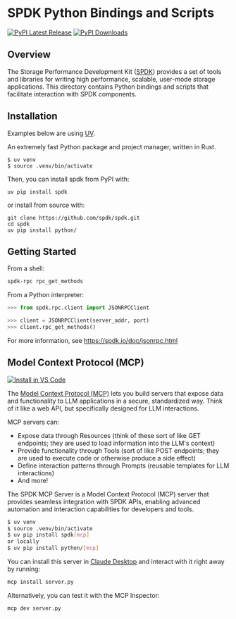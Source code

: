 # SPDK Python Bindings and Scripts

[![PyPI Latest Release](https://img.shields.io/pypi/v/spdk.svg)](https://pypi.org/project/spdk/)
[![PyPI Downloads](https://img.shields.io/pypi/dm/spdk.svg?label=PyPI%20downloads)](https://pypi.org/project/spdk/)

## Overview

The Storage Performance Development Kit ([SPDK](http://www.spdk.io)) provides a set of tools
and libraries for writing high performance, scalable, user-mode storage
applications. This directory contains Python bindings and scripts that facilitate interaction with SPDK components.

## Installation

Examples below are using [UV](https://docs.astral.sh/uv/getting-started/installation/).

An extremely fast Python package and project manager, written in Rust.

```shell
$ uv venv
$ source .venv/bin/activate
```

Then, you can install spdk from PyPI with:

```shell
uv pip install spdk
```

or install from source with:

```shell
git clone https://github.com/spdk/spdk.git
cd spdk
uv pip install python/
```

## Getting Started

From a shell:

```bash
spdk-rpc rpc_get_methods
```

From a Python interpreter:

```python
>>> from spdk.rpc.client import JSONRPCClient

>>> client = JSONRPCClient(server_addr, port)
>>> client.rpc_get_methods()
```

For more information, see <https://spdk.io/doc/jsonrpc.html>

## Model Context Protocol (MCP)

[![Install in VS Code](https://img.shields.io/badge/VS_Code-Install_SPDK-0098FF?style=flat-square&logo=visualstudiocode&logoColor=white)](https://insiders.vscode.dev/redirect/mcp/install?name=spdk&config=%7B%22name%22%3A%22spdk%22%2C%22command%22%3A%22uvx%22%2C%22args%22%3A%5B%22spdk-mcp%22%5D%2C%22env%22%3A%7B%22SPDK_RPC_ADDRESS%22%3A%22%2Fvar%2Ftmp%2Fspdk.sock%22%7D%7D)

The [Model Context Protocol (MCP)](https://modelcontextprotocol.io/) lets you build servers that expose
data and functionality to LLM applications in a secure, standardized way.
Think of it like a web API, but specifically designed for LLM interactions.

MCP servers can:

- Expose data through Resources (think of these sort of like GET endpoints; they are used to load information into the LLM's context)
- Provide functionality through Tools (sort of like POST endpoints; they are used to execute code or otherwise produce a side effect)
- Define interaction patterns through Prompts (reusable templates for LLM interactions)
- And more!

The SPDK MCP Server is a Model Context Protocol (MCP) server that provides seamless integration with SPDK APIs,
enabling advanced automation and interaction capabilities for developers and tools.

```bash
$ uv venv
$ source .venv/bin/activate
$ uv pip install spdk[mcp]
or locally
$ uv pip install python/[mcp]
```

You can install this server in [Claude Desktop](https://claude.ai/download) and interact with it right away by running:

```bash
mcp install server.py
```

Alternatively, you can test it with the MCP Inspector:

```bash
mcp dev server.py
```
